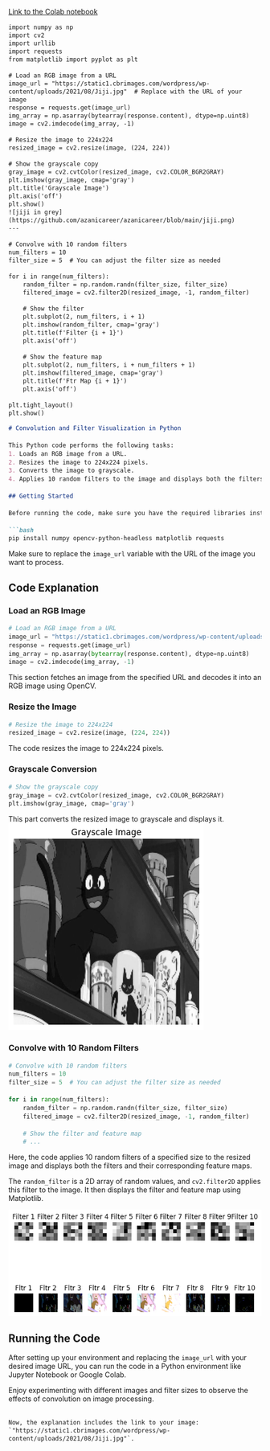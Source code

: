 [Link to the Colab notebook](https://colab.research.google.com/drive/15qANCpBBbsRkZ0JfHnKPs_EJMqwGtENH)

```
import numpy as np
import cv2
import urllib
import requests
from matplotlib import pyplot as plt

# Load an RGB image from a URL
image_url = "https://static1.cbrimages.com/wordpress/wp-content/uploads/2021/08/Jiji.jpg"  # Replace with the URL of your image
response = requests.get(image_url)
img_array = np.asarray(bytearray(response.content), dtype=np.uint8)
image = cv2.imdecode(img_array, -1)

# Resize the image to 224x224
resized_image = cv2.resize(image, (224, 224))

# Show the grayscale copy
gray_image = cv2.cvtColor(resized_image, cv2.COLOR_BGR2GRAY)
plt.imshow(gray_image, cmap='gray')
plt.title('Grayscale Image')
plt.axis('off')
plt.show()
![jiji in grey](https://github.com/azanicareer/azanicareer/blob/main/jiji.png)
---

# Convolve with 10 random filters
num_filters = 10
filter_size = 5  # You can adjust the filter size as needed

for i in range(num_filters):
    random_filter = np.random.randn(filter_size, filter_size)
    filtered_image = cv2.filter2D(resized_image, -1, random_filter)
    
    # Show the filter
    plt.subplot(2, num_filters, i + 1)
    plt.imshow(random_filter, cmap='gray')
    plt.title(f'Filter {i + 1}')
    plt.axis('off')
    
    # Show the feature map
    plt.subplot(2, num_filters, i + num_filters + 1)
    plt.imshow(filtered_image, cmap='gray')
    plt.title(f'Ftr Map {i + 1}')
    plt.axis('off')

plt.tight_layout()
plt.show()
```




```markdown
# Convolution and Filter Visualization in Python

This Python code performs the following tasks:
1. Loads an RGB image from a URL.
2. Resizes the image to 224x224 pixels.
3. Converts the image to grayscale.
4. Applies 10 random filters to the image and displays both the filters and their resulting feature maps.

## Getting Started

Before running the code, make sure you have the required libraries installed. You can install them using pip:

```bash
pip install numpy opencv-python-headless matplotlib requests
```

Make sure to replace the `image_url` variable with the URL of the image you want to process.

## Code Explanation

### Load an RGB Image

```python
# Load an RGB image from a URL
image_url = "https://static1.cbrimages.com/wordpress/wp-content/uploads/2021/08/Jiji.jpg"  # Replace with the URL of your image
response = requests.get(image_url)
img_array = np.asarray(bytearray(response.content), dtype=np.uint8)
image = cv2.imdecode(img_array, -1)
```

This section fetches an image from the specified URL and decodes it into an RGB image using OpenCV.

### Resize the Image

```python
# Resize the image to 224x224
resized_image = cv2.resize(image, (224, 224))
```

The code resizes the image to 224x224 pixels.

### Grayscale Conversion

```python
# Show the grayscale copy
gray_image = cv2.cvtColor(resized_image, cv2.COLOR_BGR2GRAY)
plt.imshow(gray_image, cmap='gray')
```

This part converts the resized image to grayscale and displays it.
![jiji in grayscale](https://github.com/azanicareer/azanicareer/blob/main/jiji.png)
### Convolve with 10 Random Filters

```python
# Convolve with 10 random filters
num_filters = 10
filter_size = 5  # You can adjust the filter size as needed

for i in range(num_filters):
    random_filter = np.random.randn(filter_size, filter_size)
    filtered_image = cv2.filter2D(resized_image, -1, random_filter)
    
    # Show the filter and feature map
    # ...
```

Here, the code applies 10 random filters of a specified size to the resized image and displays both the filters and their corresponding feature maps.

The `random_filter` is a 2D array of random values, and `cv2.filter2D` applies this filter to the image. It then displays the filter and feature map using Matplotlib.

![jiji in filters](https://github.com/azanicareer/azanicareer/blob/main/jiji_in_filters.png)

## Running the Code

After setting up your environment and replacing the `image_url` with your desired image URL, you can run the code in a Python environment like Jupyter Notebook or Google Colab.

Enjoy experimenting with different images and filter sizes to observe the effects of convolution on image processing.
```

Now, the explanation includes the link to your image: `"https://static1.cbrimages.com/wordpress/wp-content/uploads/2021/08/Jiji.jpg"`.
